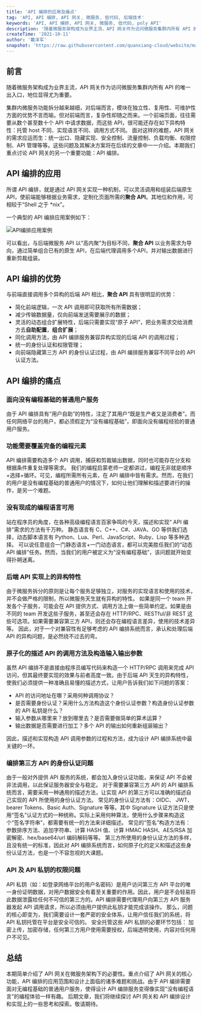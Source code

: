 ```yaml
---
title: 'API 编排的应用及痛点'
tag: 'API, API 编排, API 网关, 微服务, 低代码, 后端技术'
keywords: 'API, API 编排, API 网关, 微服务, 低代码, poly API'
description: '随着微服务架构成为业界主流，API 网关作为访问微服务集群内所有 API 的唯一出入口，地位显得尤为重要。集群内微服务功能拆分越来越细，对后端而言，模块在独立性、复用性、可维护性方面的优势不言而喻。但对前端而言，复杂性却随之而来。一个前端页面，往往需要从数个甚至数十个 API 中请求数据，而这些 API，很可能还存在如下异构特性：托管 host 不同、实现语言不同、调用方式不同。'
createTime: '2021-10-11'
author: '戴泽军'
snapshot: 'https://raw.githubusercontent.com/quanxiang-cloud/website/main/static/images/blogs/API%20orchestration%20applications%20and%20pain%20points/cover.png'
---
```



##  前言
随着微服务架构成为业界主流，API 网关作为访问微服务集群内所有 API 的唯一出入口，地位显得尤为重要。

集群内微服务功能拆分越来越细，对后端而言，模块在独立性、复用性、可维护性方面的优势不言而喻。但对前端而言，复杂性却随之而来。一个前端页面，往往需要从数个甚至数十个 API 中请求数据，而这些 API，很可能还存在如下异构特性：托管 host 不同、实现语言不同、调用方式不同。
面对这样的难题，API 网关的需求应运而生：统一出口、隐藏实现、安全控制、流量控制、负载均衡、权限控制、API 管理等等。这些问题及其解决方案将在后续的文章中一一介绍。本期我们重点讨论 API 网关的另一个重要功能：API 编排。

##  API 编排的应用
所谓 API 编排，就是通过 API 网关实现一种机制，可以灵活调用和组装后端原生 API，使前端能够根据业务需求，定制化页面所需的**聚合 API**。其地位和作用，可相较于“Shell 之于 *nix”。

一个典型的 API 编排应用案例如下：

![API编排应用案例](https://raw.githubusercontent.com/quanxiang-cloud/website/main/static/images/blogs/API%20orchestration%20applications%20and%20pain%20points/API-01.png)

可以看出，与后端微服务 API 以“高内聚”为目标不同，**聚合 API** 以业务需求为导向，通过简单组合已有的原生 API，在后端代理调用多个API，并对输出数据进行重新剪裁组装。

##  API 编排的优势
与前端直接调用多个异构的后端 API 相比，**聚合 API** 具有很明显的优势：
- 简化前端逻辑，一次 API 调用即可获取所有所需数据；
- 减少传输数据量，仅向前端发送需要展示的数据；
- 灵活的动态组合扩展特性，后端只需要实现“原子 API”，把业务需求交给消费方去**自助配置**，**组合扩展**；
- 同化调用方法，由 API 编排服务兼容异构实现的后端 API 的调用过程；
- 统一的身份认证和权限管理；
- 向前端隐藏第三方 API 的身份认证过程，由 API 编排服务兼容不同平台的 API 认证方法。

##  API 编排的痛点

### 面向没有编程基础的普通用户服务
由于 API 编排具有“用户自助”的特性，注定了其用户“既是生产者又是消费者”。而任何网络平台的用户，都必须假定为“没有编程基础”，即面向没有编程经验的普通用户服务。

### 功能需要覆盖完备的编程元素
API 编排需要构造多个 API 调用，捕获和剪裁输出数据，同时也可能存在分支和根据条件重复处理等需求。
我们的编程启蒙老师一定都讲过，编程无非就是顺序+选择+循环。可见，编程所需所有元素，在 API 编排中皆有需求。然而，在我们的用户是没有编程基础的普通用户的情况下，如何让他们理解和描述要进行的操作，是另一个难题。

### 没有现成的编程语言可用
站在程序员的角度，在各种高级编程语言百家争鸣的今天，描述和实现“ API 编排”需求的方法有千万种。
静态语言有 C、C++、C#、JAVA、GO 等供我们选择，动态脚本语言有 Python、Lua、Perl、JavaScript、Ruby、Lisp 等多种选择。
可以说任意组合一门静态语言+一门动态语言，都可以完美胜任我们的“动态 API 编排”任务。然而，当我们的用户被定义为“没有编程基础”，该问题就开始变得扑朔迷离。

### 后端 API 实现上的异构特性
由于微服务拆分的原则是让每个服务足够独立，对服务的实现语言和使用的技术，并不会做严格的限制，所以微服务天生就有异构的特性。
如果是同一个 team 开发各个子服务，可能会在 API 提供方式、调用方法上做一些简单约定。如果是由不同的 team 开发这些子服务，甚至还会存在 HTTP/RPC、RESTful/非 REST 这些可选项。如果需要兼容第三方 API，则还会存在编程语言差异，使用的技术差异等。
因此，对于一个对兼容性有足够考虑的 API 编排系统而言，承认和处理后端 API 的异构问题，是必然绕不过去的弯。

### 原子化的描述 API 的调用方法及构造输入输出参数
虽然 API 编排不是直接由程序员编写代码来构造一个 HTTP/RPC 调用来完成 API 访问，但其最终要实现的效果与前者高度一致。由于后端 API 天生的异构特性，使我们必须提供一种准确且易懂的描述方式，让用户告诉我们如下问题的答案：

- API 的访问地址在哪？采用何种调用协议？
- 是否需要身份认证？采用什么方法构造这个身份认证参数？构造身份认证参数的 API 私钥是什么？
- 输入参数从哪里来？放到哪里去？是否需要做简单的算术运算？
- 输出数据是否需要进行加工？多个 API 的输出如何重新组装输出？

因此，描述和实现构造 API 调用参数的过程和方法，成为设计 API 编排系统中最关键的一环。

### 编排第三方 API 的身份认证问题
由于一般对外提供 API 服务的系统，都会加入身份认证功能，来保证 API 不会被非法调用，以此保证服务器安全与稳定。
对于需要兼容第三方 API 的 API 编排系统而言，需要采用一种通用的描述方法，让实现 API 的第三方可以准确的描述自己实现的 API 所使用的身份认证方法。
常见的身份认证方法有：OIDC、 JWT、 bearer Tokens、Basic Auth、Signature 等等。其中 Signature 认证方法只是使用“签名”认证方式的一种统称。实际上采用何种算法，使用什么步骤来构造这个“签名字符串”，都需要有统一的方法来详细描述。
常见的“签名”构造方法有：参数排序方法、追加字符串、计算 HASH 值、计算 HMAC HASH、AES/RSA 加密解密、hex/base64/url 编码解码等等。
第三方所使用的身份认证方法的多样，且没有统一的标准，因此对 API 编排系统而言，如何原子化的定义和描述这些身份认证方法，也是一个不容忽视的大课题。

### API 及 API 私钥的权限问题
API 私钥（如：如登录网络平台的用户名密码）是用户访问第三方 API 平台的唯一身份证明数据，对用户数据安全有着至关重要的作用。因此，用户是不会轻易将此数据泄露给任何不可信的第三方的。API 编排需要代理用户向第三方 API 服务器发起 API 调用请求，所以必须由用户提供此私钥才能完成该操作。
那么，问题的核心即变为，我们需要设计一套严密的安全体系，让用户信任我们的系统，将 API 私钥托管在平台是安全可信的。
安全托管这些 API 私钥的必要环节包括：
加密上传，加密存储，任何第三方用户使用需要授权，后端透明使用，内容对任何用户不可见。

##  总结
本期简单介绍了 API 网关在微服务架构下的必要性。重点介绍了 API 网关的核心功能，API 编排的应用范围和设计上面临的诸多难题和挑战。由于 API 编排需要面对无编程基础的普通用户服务，使得设计 API 编排服务变得像实现“没有编程语言”的编程体验一样有趣。
后期文章，我们将继续探讨 API 网关和 API 编排设计和实现上的一些思考和探索。敬请期待。

